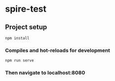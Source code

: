 # spire-test

## Project setup
```
npm install
```

### Compiles and hot-reloads for development
```
npm run serve
```

### Then navigate to localhost:8080
